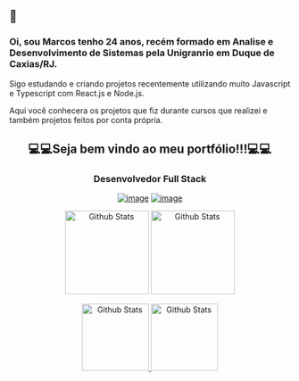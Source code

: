 ## 👋

### Oi, sou Marcos tenho 24 anos, recém formado em Analise e Desenvolvimento de Sistemas pela Unigranrio em Duque de Caxias/RJ.

Sigo estudando e criando projetos recentemente utilizando muito Javascript e Typescript com React.js e Node.js.

Aqui você conhecera os projetos que fiz durante cursos que realizei e também projetos feitos por conta própria.

<h2 align="center">💻💻Seja bem vindo ao meu portfólio!!!💻💻</h2>

<span align="center">
  
### Desenvolvedor Full Stack

<a href="https://www.linkedin.com/in/marcos-wergles/">![image](https://flat.badgen.net/badge/in/marcos-wergles/black)</a> <a href="mailto:marcospsw96@gmail.com">![image](https://flat.badgen.net/badge/e-mail/marcospsw96@gmail.com/black)</a>

</span>

<p align="center">
  <img src="https://github-readme-stats.vercel.app/api?username=marcospsw&show_icons=true&title_color=FF79C6&icon_color=e7de79&text_color=E1E1E6&bg_color=191622" alt="Github Stats" height=150/>

  <img src="https://github-readme-stats.vercel.app/api/top-langs/?username=marcospsw&layout=compact&title_color=FF79C6&text_color=E1E1E6&bg_color=191622" alt="Github Stats" height=150 />
</p>


<p align="center">
  <a href="https://github.com/marcospsw/GoBarberWeb">
    <img src="https://github-readme-stats.vercel.app/api/pin?username=marcospsw&repo=GoBarberWeb&title_color=FF79C6&icon_color=e7de79&text_color=E1E1E6&bg_color=191622" alt="Github Stats" height=120 />
  </a>
  <a href="https://github.com/marcospsw/GoBarberServer">
    <img src="https://github-readme-stats.vercel.app/api/pin?username=marcospsw&repo=GoBarberServer&title_color=FF79C6&icon_color=e7de79&text_color=E1E1E6&bg_color=191622" alt="Github Stats" height=120 />
  </a>
</p>

